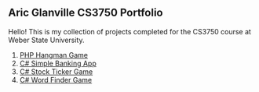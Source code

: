 ## Aric Glanville CS3750 Portfolio

Hello! This is my collection of projects completed for the CS3750 course at Weber State University.

1. [PHP Hangman Game](https://aricglanville.github.io/hangman)
2. [C# Simple Banking App](https://aricglanville.github.io/banking)
4. [C# Stock Ticker Game](https://aricglanville.github.io/stockticker)
5. [C# Word Finder Game](https://aricglanville.github.io/wordfinder)
